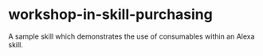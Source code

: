 # workshop-in-skill-purchasing
A sample skill which demonstrates the use of consumables within an Alexa skill. 
